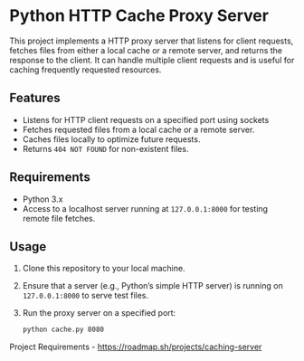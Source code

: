 # Python HTTP Cache Proxy Server

This project implements a HTTP proxy server that listens for client requests, fetches files from either a local cache or a remote server, and returns the response to the client. It can handle multiple client requests and is useful for caching frequently requested resources.

## Features

- Listens for HTTP client requests on a specified port using sockets
- Fetches requested files from a local cache or a remote server.
- Caches files locally to optimize future requests.
- Returns `404 NOT FOUND` for non-existent files.

## Requirements

- Python 3.x
- Access to a localhost server running at `127.0.0.1:8000` for testing remote file fetches.

## Usage

1. Clone this repository to your local machine.
2. Ensure that a server (e.g., Python’s simple HTTP server) is running on `127.0.0.1:8000` to serve test files.

3. Run the proxy server on a specified port:
   ```bash
   python cache.py 8080
   ```

Project Requirements - https://roadmap.sh/projects/caching-server
